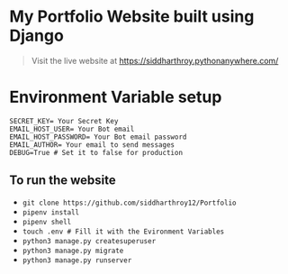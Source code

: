 # My Portfolio Website built using Django

> Visit the live website at https://siddharthroy.pythonanywhere.com/


# Environment Variable setup

```
SECRET_KEY= Your Secret Key
EMAIL_HOST_USER= Your Bot email
EMAIL_HOST_PASSWORD= Your Bot email password
EMAIL_AUTHOR= Your email to send messages
DEBUG=True # Set it to false for production
```


## To run the website

- `git clone https://github.com/siddharthroy12/Portfolio`
- `pipenv install`
- `pipenv shell`
- `touch .env # Fill it with the Evironment Variables`
- `python3 manage.py createsuperuser`
- `python3 manage.py migrate`
- `python3 manage.py runserver`